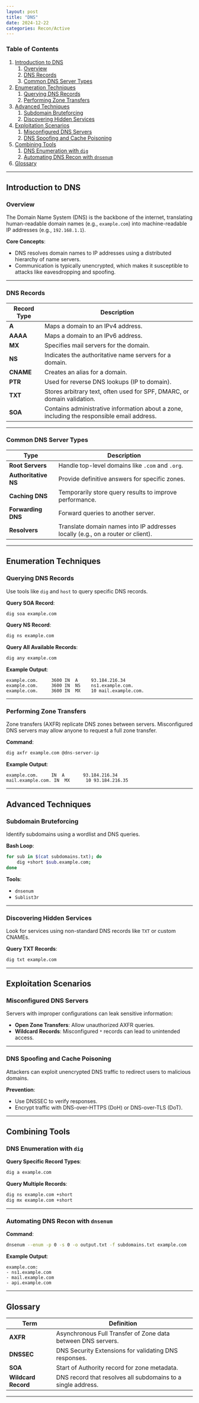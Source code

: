 ```yaml
---
layout: post
title: "DNS"
date: 2024-12-22
categories: Recon/Active
---
```


### Table of Contents

1. [Introduction to DNS](#introduction-to-dns)  
    1. [Overview](#overview)  
    2. [DNS Records](#dns-records)  
    3. [Common DNS Server Types](#common-dns-server-types)  
2. [Enumeration Techniques](#enumeration-techniques)  
    1. [Querying DNS Records](#querying-dns-records)  
    2. [Performing Zone Transfers](#performing-zone-transfers)  
3. [Advanced Techniques](#advanced-techniques)  
    1. [Subdomain Bruteforcing](#subdomain-bruteforcing)  
    2. [Discovering Hidden Services](#discovering-hidden-services)  
4. [Exploitation Scenarios](#exploitation-scenarios)  
    1. [Misconfigured DNS Servers](#misconfigured-dns-servers)  
    2. [DNS Spoofing and Cache Poisoning](#dns-spoofing-and-cache-poisoning)  
5. [Combining Tools](#combining-tools)  
    1. [DNS Enumeration with `dig`](#dns-enumeration-with-dig)  
    2. [Automating DNS Recon with `dnsenum`](#automating-dns-recon-with-dnsenum)  
6. [Glossary](#glossary)

---

## Introduction to DNS

### Overview

The Domain Name System (DNS) is the backbone of the internet, translating human-readable domain names (e.g., `example.com`) into machine-readable IP addresses (e.g., `192.168.1.1`).

**Core Concepts**:

- DNS resolves domain names to IP addresses using a distributed hierarchy of name servers.
- Communication is typically unencrypted, which makes it susceptible to attacks like eavesdropping and spoofing.

---

### DNS Records

| **Record Type** | **Description**                                                                 |
|------------------|---------------------------------------------------------------------------------|
| **A**           | Maps a domain to an IPv4 address.                                               |
| **AAAA**        | Maps a domain to an IPv6 address.                                               |
| **MX**          | Specifies mail servers for the domain.                                          |
| **NS**          | Indicates the authoritative name servers for a domain.                         |
| **CNAME**       | Creates an alias for a domain.                                                 |
| **PTR**         | Used for reverse DNS lookups (IP to domain).                                    |
| **TXT**         | Stores arbitrary text, often used for SPF, DMARC, or domain validation.         |
| **SOA**         | Contains administrative information about a zone, including the responsible email address. |

---

### Common DNS Server Types

| **Type**              | **Description**                                                                                     |
|-----------------------|-----------------------------------------------------------------------------------------------------|
| **Root Servers**      | Handle top-level domains like `.com` and `.org`.                                                   |
| **Authoritative NS**  | Provide definitive answers for specific zones.                                                     |
| **Caching DNS**       | Temporarily store query results to improve performance.                                            |
| **Forwarding DNS**    | Forward queries to another server.                                                                 |
| **Resolvers**         | Translate domain names into IP addresses locally (e.g., on a router or client).                   |

---

## Enumeration Techniques

### Querying DNS Records

Use tools like `dig` and `host` to query specific DNS records.

**Query SOA Record**:

```bash
dig soa example.com
```

**Query NS Record**:

```bash
dig ns example.com
```

**Query All Available Records**:

```bash
dig any example.com
```

**Example Output**:

```
example.com.     3600 IN  A     93.184.216.34
example.com.     3600 IN  NS    ns1.example.com.
example.com.     3600 IN  MX    10 mail.example.com.
```

---

### Performing Zone Transfers

Zone transfers (AXFR) replicate DNS zones between servers. Misconfigured DNS servers may allow anyone to request a full zone transfer.

**Command**:

```bash
dig axfr example.com @dns-server-ip
```

**Example Output**:

```
example.com.     IN  A       93.184.216.34
mail.example.com. IN  MX      10 93.184.216.35
```

---

## Advanced Techniques

### Subdomain Bruteforcing

Identify subdomains using a wordlist and DNS queries.

**Bash Loop**:

```bash
for sub in $(cat subdomains.txt); do
    dig +short $sub.example.com;
done
```

**Tools**:

- `dnsenum`
- `Sublist3r`

---

### Discovering Hidden Services

Look for services using non-standard DNS records like `TXT` or custom CNAMEs.

**Query TXT Records**:

```bash
dig txt example.com
```

---

## Exploitation Scenarios

### Misconfigured DNS Servers

Servers with improper configurations can leak sensitive information:

- **Open Zone Transfers**: Allow unauthorized AXFR queries.
- **Wildcard Records**: Misconfigured `*` records can lead to unintended access.

---

### DNS Spoofing and Cache Poisoning

Attackers can exploit unencrypted DNS traffic to redirect users to malicious domains.

**Prevention**:

- Use DNSSEC to verify responses.
- Encrypt traffic with DNS-over-HTTPS (DoH) or DNS-over-TLS (DoT).

---

## Combining Tools

### DNS Enumeration with `dig`

**Query Specific Record Types**:

```bash
dig a example.com
```

**Query Multiple Records**:

```bash
dig ns example.com +short
dig mx example.com +short
```

---

### Automating DNS Recon with `dnsenum`

**Command**:

```bash
dnsenum --enum -p 0 -s 0 -o output.txt -f subdomains.txt example.com
```

**Example Output**:

```
example.com:
- ns1.example.com
- mail.example.com
- api.example.com
```

---

## Glossary

| **Term**            | **Definition**                                                |
|----------------------|--------------------------------------------------------------|
| **AXFR**            | Asynchronous Full Transfer of Zone data between DNS servers. |
| **DNSSEC**          | DNS Security Extensions for validating DNS responses.        |
| **SOA**             | Start of Authority record for zone metadata.                 |
| **Wildcard Record** | DNS record that resolves all subdomains to a single address. |

---
